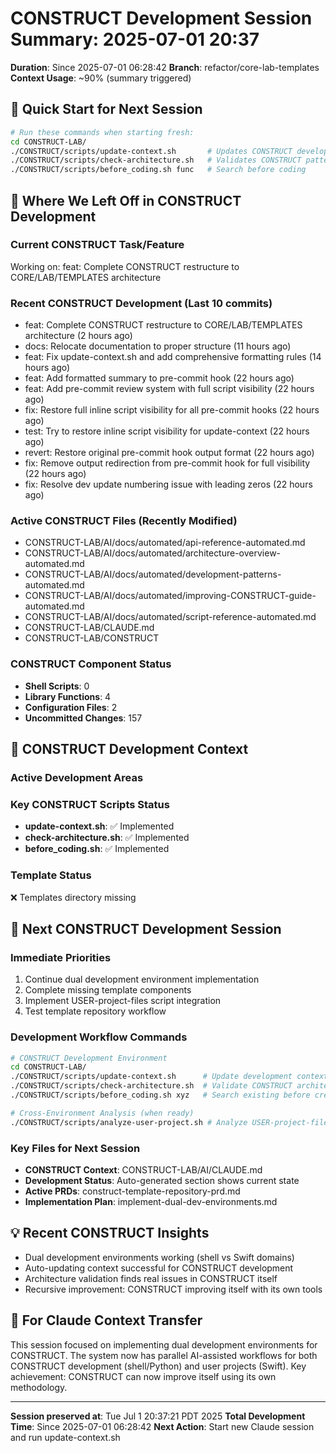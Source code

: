 # CONSTRUCT Development Session Summary: 2025-07-01 20:37
**Duration**: Since 2025-07-01 06:28:42
**Branch**: refactor/core-lab-templates
**Context Usage**: ~90% (summary triggered)

## 🎯 Quick Start for Next Session
```bash
# Run these commands when starting fresh:
cd CONSTRUCT-LAB/
./CONSTRUCT/scripts/update-context.sh       # Updates CONSTRUCT development context
./CONSTRUCT/scripts/check-architecture.sh   # Validates CONSTRUCT patterns
./CONSTRUCT/scripts/before_coding.sh func   # Search before coding
```

## 📍 Where We Left Off in CONSTRUCT Development

### Current CONSTRUCT Task/Feature
Working on: feat: Complete CONSTRUCT restructure to CORE/LAB/TEMPLATES architecture

### Recent CONSTRUCT Development (Last 10 commits)
- feat: Complete CONSTRUCT restructure to CORE/LAB/TEMPLATES architecture (2 hours ago)
- docs: Relocate documentation to proper structure (11 hours ago)
- feat: Fix update-context.sh and add comprehensive formatting rules (14 hours ago)
- feat: Add formatted summary to pre-commit hook (22 hours ago)
- feat: Add pre-commit review system with full script visibility (22 hours ago)
- fix: Restore full inline script visibility for all pre-commit hooks (22 hours ago)
- test: Try to restore inline script visibility for update-context (22 hours ago)
- revert: Restore original pre-commit hook output format (22 hours ago)
- fix: Remove output redirection from pre-commit hook for full visibility (22 hours ago)
- fix: Resolve dev update numbering issue with leading zeros (22 hours ago)

### Active CONSTRUCT Files (Recently Modified)
- CONSTRUCT-LAB/AI/docs/automated/api-reference-automated.md
- CONSTRUCT-LAB/AI/docs/automated/architecture-overview-automated.md
- CONSTRUCT-LAB/AI/docs/automated/development-patterns-automated.md
- CONSTRUCT-LAB/AI/docs/automated/improving-CONSTRUCT-guide-automated.md
- CONSTRUCT-LAB/AI/docs/automated/script-reference-automated.md
- CONSTRUCT-LAB/CLAUDE.md
- CONSTRUCT-LAB/CONSTRUCT

### CONSTRUCT Component Status
- **Shell Scripts**:        0
- **Library Functions**:        4
- **Configuration Files**:        2
- **Uncommitted Changes**:      157

## 🔧 CONSTRUCT Development Context

### Active Development Areas


### Key CONSTRUCT Scripts Status
- **update-context.sh**: ✅ Implemented
- **check-architecture.sh**: ✅ Implemented
- **before_coding.sh**: ✅ Implemented

### Template Status
❌ Templates directory missing

## 🚀 Next CONSTRUCT Development Session

### Immediate Priorities
1. Continue dual development environment implementation
2. Complete missing template components
3. Implement USER-project-files script integration
4. Test template repository workflow

### Development Workflow Commands
```bash
# CONSTRUCT Development Environment
cd CONSTRUCT-LAB/
./CONSTRUCT/scripts/update-context.sh      # Update development context
./CONSTRUCT/scripts/check-architecture.sh  # Validate CONSTRUCT architecture
./CONSTRUCT/scripts/before_coding.sh xyz   # Search existing before creating

# Cross-Environment Analysis (when ready)
./CONSTRUCT/scripts/analyze-user-project.sh # Analyze USER-project-files patterns
```

### Key Files for Next Session
- **CONSTRUCT Context**: CONSTRUCT-LAB/AI/CLAUDE.md
- **Development Status**: Auto-generated section shows current state
- **Active PRDs**: construct-template-repository-prd.md
- **Implementation Plan**: implement-dual-dev-environments.md

## 💡 Recent CONSTRUCT Insights
- Dual development environments working (shell vs Swift domains)
- Auto-updating context successful for CONSTRUCT development
- Architecture validation finds real issues in CONSTRUCT itself
- Recursive improvement: CONSTRUCT improving itself with its own tools

## 🤖 For Claude Context Transfer
This session focused on implementing dual development environments for CONSTRUCT. The system now has parallel AI-assisted workflows for both CONSTRUCT development (shell/Python) and user projects (Swift). Key achievement: CONSTRUCT can now improve itself using its own methodology.

---
**Session preserved at**: Tue Jul  1 20:37:21 PDT 2025
**Total Development Time**: Since 2025-07-01 06:28:42
**Next Action**: Start new Claude session and run update-context.sh
